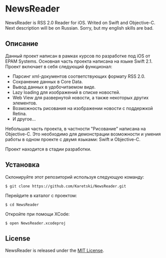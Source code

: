 # NewsReader

NewsReader is RSS 2.0 Reader for iOS. Writed on Swift and Objective-C. Next description will be on Russian. Sorry, but my english skills are bad.

## Описание

Данный проект написан в рамках курсов по разработке под iOS от EPAM Systems. Основная часть проекта написана на языке Swift 2.1. Проект включает в себя следующий функционал:

- Парсинг xml-документов соответствующих формату RSS 2.0.
- Сохранение данных в Core Data.
- Вывод данных в удобочитаемом виде.
- Lazy loading для изображений в списке новостей.
- Web View для развернутой новости, а также некоторых других элементов.
- Возможность рисования на изображении новости с поддержкой Retina.
- И другое...

Небольшая часть проекта, в частности "Рисование" написана на Objective-C. Это необходимо для демонстрации возможности и умения работы в одном проекте с двумя языками: Swift и Objective-C.

Проект находится в стадии разработки.

## Установка

Склонируйте этот репозиторий используя следующую команду:

    $ git clone https://github.com/Karetski/NewsReader.git

Перейдите в каталог с проектом:

    $ cd NewsReader

Откройте при помощи XCode:

    $ open NewsReader.xcodeproj

## License

NewsReader is released under the [MIT License](http://www.opensource.org/licenses/MIT).
